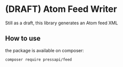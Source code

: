 # (DRAFT) Atom Feed Writer

Still as a draft, this library generates an Atom feed XML

## How to use
the package is available on composer:
```
composer require pressapi/feed
```
